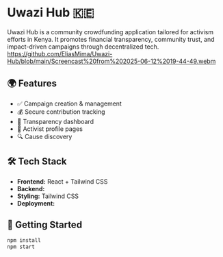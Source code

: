 # Uwazi Hub 🇰🇪

Uwazi Hub is a community crowdfunding application tailored for activism efforts in Kenya. It promotes financial transparency, community trust, and impact-driven campaigns through decentralized tech.
https://github.com/EliasMima/Uwazi-Hub/blob/main/Screencast%20from%202025-06-12%2019-44-49.webm
## 🌍 Features
- ✅ Campaign creation & management
- 💰 Secure contribution tracking
- 🧾 Transparency dashboard
- 📢 Activist profile pages
- 🔍 Cause discovery

## 🛠 Tech Stack
- **Frontend:** React + Tailwind CSS
- **Backend:** 
- **Styling:** Tailwind CSS
- **Deployment:** 

## 🚀 Getting Started

```bash
npm install
npm start


